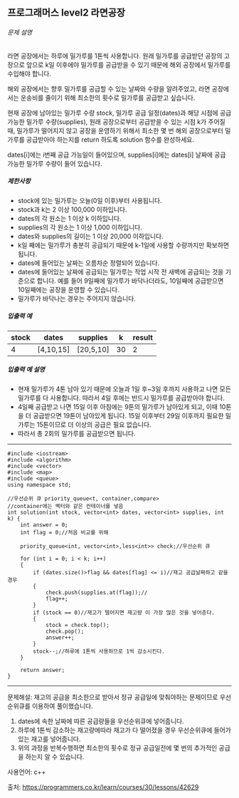 ## 프로그래머스 level2 라면공장

###### 문제 설명

라면 공장에서는 하루에 밀가루를 1톤씩 사용합니다. 원래 밀가루를 공급받던 공장의 고장으로 앞으로 k일 이후에야 밀가루를 공급받을 수 있기 때문에 해외 공장에서 밀가루를 수입해야 합니다.

해외 공장에서는 향후 밀가루를 공급할 수 있는 날짜와 수량을 알려주었고, 라면 공장에서는 운송비를 줄이기 위해 최소한의 횟수로 밀가루를 공급받고 싶습니다.

현재 공장에 남아있는 밀가루 수량 stock, 밀가루 공급 일정(dates)과 해당 시점에 공급 가능한 밀가루 수량(supplies), 원래 공장으로부터 공급받을 수 있는 시점 k가 주어질 때, 밀가루가 떨어지지 않고 공장을 운영하기 위해서 최소한 몇 번 해외 공장으로부터 밀가루를 공급받아야 하는지를 return 하도록 solution 함수를 완성하세요.

dates[i]에는 i번째 공급 가능일이 들어있으며, supplies[i]에는 dates[i] 날짜에 공급 가능한 밀가루 수량이 들어 있습니다.

##### 제한사항

- stock에 있는 밀가루는 오늘(0일 이후)부터 사용됩니다.
- stock과 k는 2 이상 100,000 이하입니다.
- dates의 각 원소는 1 이상 k 이하입니다.
- supplies의 각 원소는 1 이상 1,000 이하입니다.
- dates와 supplies의 길이는 1 이상 20,000 이하입니다.
- k일 째에는 밀가루가 충분히 공급되기 때문에 k-1일에 사용할 수량까지만 확보하면 됩니다.
- dates에 들어있는 날짜는 오름차순 정렬되어 있습니다.
- dates에 들어있는 날짜에 공급되는 밀가루는 작업 시작 전 새벽에 공급되는 것을 기준으로 합니다. 예를 들어 9일째에 밀가루가 바닥나더라도, 10일째에 공급받으면 10일째에는 공장을 운영할 수 있습니다.
- 밀가루가 바닥나는 경우는 주어지지 않습니다.

##### 입출력 예

| stock | dates     | supplies  | k    | result |
| ----- | --------- | --------- | ---- | ------ |
| 4     | [4,10,15] | [20,5,10] | 30   | 2      |

##### 입출력 예 설명

- 현재 밀가루가 4톤 남아 있기 때문에 오늘과 1일 후~3일 후까지 사용하고 나면 모든 밀가루를 다 사용합니다. 따라서 4일 후에는 반드시 밀가루를 공급받아야 합니다.
- 4일째 공급받고 나면 15일 이후 아침에는 9톤의 밀가루가 남아있게 되고, 이때 10톤을 더 공급받으면 19톤이 남아있게 됩니다. 15일 이후부터 29일 이후까지 필요한 밀가루는 15톤이므로 더 이상의 공급은 필요 없습니다.
- 따라서 총 2회의 밀가루를 공급받으면 됩니다.

___

```
#include <iostream>
#include <algorithm>
#include <vector>
#include <map>
#include <queue>
using namespace std;

//우선순위 큐 priority_queue<t, container,compare>
//container에는 벡터와 같은 컨테이너를 넣음 
int solution(int stock, vector<int> dates, vector<int> supplies, int k) {
	int answer = 0;
	int flag = 0;//처음 비교를 위해

	priority_queue<int, vector<int>,less<int>> check;//우선순위 큐
	
	for (int i = 0; i < k; i++)
	{
		if (dates.size()>flag && dates[flag] <= i)//재고 공급날짜하고 같을경우
		{
			check.push(supplies.at(flag));//
			flag++;
		}
		if (stock == 0)//재고가 떨어지면 재고량 이 가장 많은 것을 넣어준다.
		{
			stock = check.top();
			check.pop();
			answer++;
		}
		stock--;//하루에 1톤씩 사용하므로 1씩 감소시킨다.
	}

	return answer;
}
```

___

문제해설: 재고의 공급을 최소한으로 받아서 정규 공급일에 맞춰야하는 문제이므로 우선순위큐를 이용하여 풀이했습니다.

1. dates에 속한 날짜에 따른 공급량들을 우선순위큐에 넣어줍니다. 
2. 하루에 1톤씩 감소하는 재고량에따라 재고가 다 떨어졌을 경우 우선순위큐에 들어가있는 재고를 넣어줍니다.
3. 위의 과정을 반복수행하면 최소한의 횟수로 정규 공급일전에 몇 번의 추가적인 공급을 하는지 알 수 있습니다.

사용언어: c++

출처: https://programmers.co.kr/learn/courses/30/lessons/42629